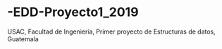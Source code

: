 # -EDD-Proyecto1_2019
USAC, Facultad de Ingeniería, Primer proyecto de Estructuras de datos,
Guatemala